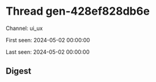 # Thread gen-428ef828db6e
Channel: ui_ux

First seen: 2024-05-02 00:00:00

Last seen: 2024-05-02 00:00:00

## Digest



